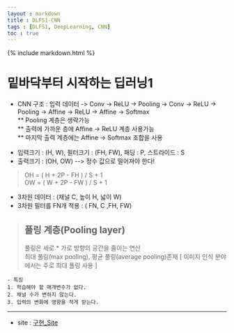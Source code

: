 ```yaml
---
layout : markdown
title : DLFS1-CNN
tags : [DLFS1, DeepLearning, CNN]
toc : true
---
```


{% include markdown.html %}

# 밑바닥부터 시작하는 딥러닝1

* CNN 구조 : 입력 데이터 -> Conv -> ReLU -> Pooling -> Conv -> ReLU -> Pooling -> Affine -> ReLU -> Affine -> Softmax  
** Pooling 계층은 생략가능  
** 출력에 가까운 층에 Affine -> ReLU 계층 사용가능  
** 마지막 출력 계층에는 Affine -> Softmax 조합을 사용

- 입력크기 : (H, W), 필터크기 : (FH, FW), 패딩 : P, 스트라이드 : S  
- 출력크기 : (OH, OW) --> 정수 값으로 떨어져야 한다!
> OH = ( H + 2P - FH ) / S + 1  
> OW = ( W + 2P - FW ) / S + 1  

- 3차원 데이터 : (채널 C, 높이 H, 넓이 W)
- 3차원 필터를 FN개 적용 : ( FN, C ,FH, FW)

> ## 풀링 계층(Pooling layer)  
> 풀링은 세로 * 가로 방향의 공간을 줄이는 연산  
> 최대 풀링(max pooling), 평균 풀링(average pooling)존재 [ 이미지 인식 분야에서는 주로 최대 풀링 사용 ]  

    - 특징
    1. 학습해야 할 매개변수가 없다.
    2. 채널 수가 변하지 않는다.
    3. 입력의 변화에 영향을 적게 받는다.


---

- site : [구현_Site](https://deeplearning01.streamlit.app/)
